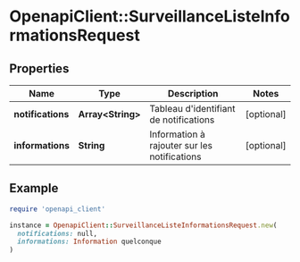 # OpenapiClient::SurveillanceListeInformationsRequest

## Properties

| Name | Type | Description | Notes |
| ---- | ---- | ----------- | ----- |
| **notifications** | **Array&lt;String&gt;** | Tableau d&#39;identifiant de notifications | [optional] |
| **informations** | **String** | Information à rajouter sur les notifications | [optional] |

## Example

```ruby
require 'openapi_client'

instance = OpenapiClient::SurveillanceListeInformationsRequest.new(
  notifications: null,
  informations: Information quelconque
)
```

